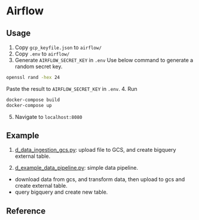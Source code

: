 # Airflow


## Usage
1. Copy `gcp_keyfile.json` to `airflow/`
2. Copy `.env` to `airflow/`
3. Generate `AIRFLOW_SECRET_KEY` in `.env`
Use below command to generate a random secret key.
```sh
openssl rand -hex 24
```
Paste the result to `AIRFLOW_SECRET_KEY` in `.env`.
4. Run
```sh
docker-compose build
docker-compose up
```
5. Navigate to `localhost:8080`


## Example

1. [d_data_ingestion_gcs.py](./dags/d_data_ingestion_gcs.py): upload file to GCS, and create bigquery external table.

2. [d_example_data_pipeline.py](./dags/d_example_data_pipeline.py): simple data pipeline.
- download data from gcs, and transform data, then upload to gcs and create external table.
- query bigquery and create new table.

## Reference
